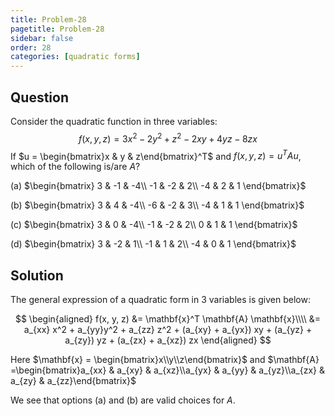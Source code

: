 ```yaml
---
title: Problem-28
pagetitle: Problem-28
sidebar: false
order: 28
categories: [quadratic forms]
---
```


## Question

Consider the quadratic function in three variables:
$$
f(x, y, z) = 3x^2 - 2y^2 +z^2- 2xy + 4yz -8zx 
$$
If $u = \begin{bmatrix}x & y & z\end{bmatrix}^T$ and $f(x, y, z) = u^T Au$, which of the following is/are $A$?



(a) $\begin{bmatrix}
3 & -1 & -4\\
-1 & -2 & 2\\
-4 & 2 & 1
\end{bmatrix}$



(b) $\begin{bmatrix}
3 & 4 & -4\\
-6 & -2 & 3\\
-4 & 1 & 1
\end{bmatrix}$



(c) $\begin{bmatrix}
3 & 0 & -4\\
-1 & -2 & 2\\
0 & 1 & 1
\end{bmatrix}$



(d) $\begin{bmatrix}
3 & -2 & 1\\
-1 & 1 & 2\\
-4 & 0 & 1
\end{bmatrix}$

## Solution


The general expression of a quadratic form in $3$ variables is given below:


$$
\begin{aligned}
f(x, y, z) &= \mathbf{x}^T \mathbf{A} \mathbf{x}\\\\
&= a_{xx} x^2 + a_{yy}y^2 + a_{zz} z^2 + (a_{xy} + a_{yx}) xy + (a_{yz} + a_{zy}) yz + (a_{zx} + a_{xz}) zx
\end{aligned}
$$


Here $\mathbf{x} = \begin{bmatrix}x\\y\\z\end{bmatrix}$ and $\mathbf{A} =\begin{bmatrix}a_{xx} & a_{xy} & a_{xz}\\a_{yx} & a_{yy} & a_{yz}\\a_{zx} & a_{zy} & a_{zz}\end{bmatrix}$



We see that options (a) and (b) are valid choices for $A$.